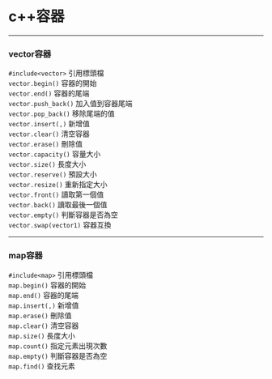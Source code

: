 # c++容器
***
### vector容器
`#include<vector>` 引用標頭檔\
`vector.begin()` 容器的開始\
`vector.end()` 容器的尾端\
`vector.push_back()` 加入值到容器尾端\
`vector.pop_back()` 移除尾端的值\
`vector.insert(,)` 新增值\
`vector.clear()` 清空容器\
`vector.erase()` 刪除值\
`vector.capacity()` 容量大小\
`vector.size()` 長度大小\
`vector.reserve()` 預設大小\
`vector.resize()` 重新指定大小\
`vector.front()` 讀取第一個值\
`vector.back()` 讀取最後一個值\
`vector.empty()` 判斷容器是否為空\
`vector.swap(vector1)` 容器互換
***
### map容器
`#include<map>` 引用標頭檔\
`map.begin()` 容器的開始\
`map.end()` 容器的尾端\
`map.insert(,)` 新增值\
`map.erase()` 刪除值\
`map.clear()` 清空容器\
`map.size()` 長度大小\
`map.count()` 指定元素出現次數\
`map.empty()` 判斷容器是否為空\
`map.find()` 查找元素